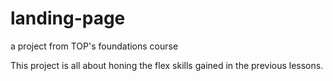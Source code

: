 # landing-page
a project from TOP's foundations course

  This project is all about honing the flex skills gained in the previous lessons. 